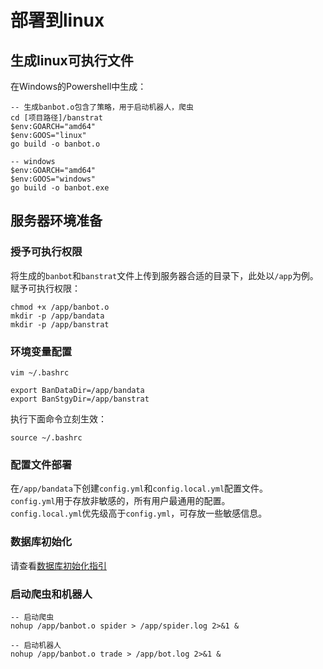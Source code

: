 # 部署到linux
## 生成linux可执行文件
在Windows的Powershell中生成：
```shell
-- 生成banbot.o包含了策略，用于启动机器人，爬虫
cd [项目路径]/banstrat
$env:GOARCH="amd64"
$env:GOOS="linux"
go build -o banbot.o

-- windows
$env:GOARCH="amd64"
$env:GOOS="windows"
go build -o banbot.exe

```
## 服务器环境准备
### 授予可执行权限
将生成的`banbot`和`banstrat`文件上传到服务器合适的目录下，此处以`/app`为例。
赋予可执行权限：
```shell
chmod +x /app/banbot.o
mkdir -p /app/bandata
mkdir -p /app/banstrat
```
### 环境变量配置
```shell
vim ~/.bashrc
```
```shell
export BanDataDir=/app/bandata
export BanStgyDir=/app/banstrat
```
执行下面命令立刻生效：
```shell
source ~/.bashrc
```
### 配置文件部署
在`/app/bandata`下创建`config.yml`和`config.local.yml`配置文件。  
`config.yml`用于存放非敏感的，所有用户最通用的配置。  
`config.local.yml`优先级高于`config.yml`，可存放一些敏感信息。  

### 数据库初始化
请查看[数据库初始化指引](./timescaledb.md)

### 启动爬虫和机器人
```shell
-- 启动爬虫
nohup /app/banbot.o spider > /app/spider.log 2>&1 &

-- 启动机器人
nohup /app/banbot.o trade > /app/bot.log 2>&1 &
```
